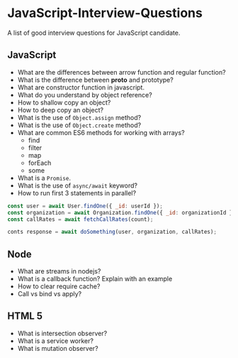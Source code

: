 # JavaScript-Interview-Questions
A list of good interview questions for JavaScript candidate.

JavaScript
----------
- What are the differences between arrow function and regular function?
- What is the difference between __proto__ and prototype?
- What are constructor function in javascript.
- What do you understand by object reference?
- How to shallow copy an object?
- How to deep copy an object?
- What is the use of `Object.assign` method?
- What is the use of `Object.create` method?
- What are common ES6 methods for working with arrays?
    - find
    - filter
    - map
    - forEach
    - some
- What is a `Promise`.
- What is the use of `async/await` keyword?
- How to run first 3 statements in parallel?
```js
const user = await User.findOne({ _id: userId });
const organization = await Organization.findOne({ _id: organizationId });
const callRates = await fetchCallRates(count);

conts response = await doSomething(user, organization, callRates);
```

Node
----
- What are streams in nodejs?
- What is a callback function? Explain with an example
- How to clear require cache?
- Call vs bind vs apply?

HTML 5
------
- What is intersection observer?
- What is a service worker?
- What is mutation observer?
